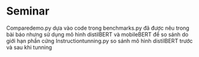 # Seminar

Comparedemo.py dựa vào code trong benchmarks.py đã được nêu trong bài báo nhưng sử dụng mô hình distilBERT và mobileBERT để so sánh do giới hạn phần cứng
Instructiontunning.py so sánh mô hình distilBERT trước và sau khi tunning
